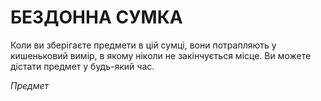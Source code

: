 ﻿# БЕЗДОННА СУМКА

Коли ви зберігаєте предмети в цій сумці, вони потрапляють у кишеньковий вимір, в якому ніколи не закінчується місце. Ви можете дістати предмет у будь-який час.

*Предмет*	